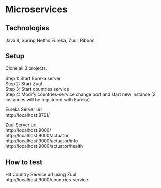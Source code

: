 # Microservices

## Technologies
Java 8, Spring Netflix Eureka, Zuul, Ribbon

## Setup
Clone all 3 projects.  <br/>

Step 1: Start Eureka server<br/>
Step 2: Start Zuul <br/>
Step 3: Start countries service  <br/>
Step 4: Modify countries-service change port and start new instance (2 instances will be registered with Eureka) <br/>


Eureka Server url <br/>
http://localhost:8761/  <br/>

Zuul Server url <br/>
http://localhost:9000/ <br/>
http://localhost:9000/actuator <br/>
http://localhost:9000/actuator/info  <br/>
http://localhost:9000/actuator/health <br/>

## How to test
Hit Country Service url using Zuul  <br/>
http://localhost:9000/countries-service  <br/> 
